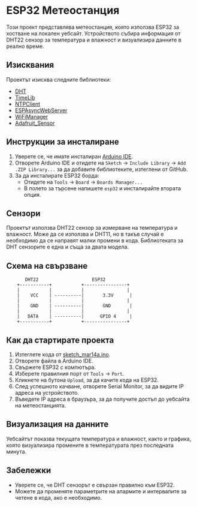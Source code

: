 # ESP32 Метеостанция

Този проект представлява метеостанция, която използва ESP32 за хостване на локален уебсайт. Устройството събира информация от DHT22 сензор за температура и влажност и визуализира данните в реално време.

## Изисквания

Проектът изисква следните библиотеки:

- [DHT](https://github.com/adafruit/DHT-sensor-library)
- [TimeLib](https://github.com/PaulStoffregen/Time)
- [NTPClient](https://github.com/arduino-libraries/NTPClient)
- [ESPAsyncWebServer](https://github.com/me-no-dev/ESPAsyncWebServer)
- [WiFiManager](https://github.com/tzapu/WiFiManager)
- [Adafruit_Sensor](https://github.com/adafruit/Adafruit_Sensor)

## Инструкции за инсталиране

1. Уверете се, че имате инсталиран [Arduino IDE](https://www.arduino.cc/en/software).
2. Отворете Arduino IDE и отидете на `Sketch` -> `Include Library` -> `Add .ZIP Library...` за да добавите библиотеките, изтеглени от GitHub.
3. За да инсталирате ESP32 борда:
   - Отидете на `Tools` -> `Board` -> `Boards Manager...`
   - В полето за търсене напишете `esp32` и инсталирайте втората опция.

## Сензори

Проектът използва DHT22 сензор за измерване на температура и влажност. Може да се използва и DHT11, но в такъв случай е необходимо да се направят малки промени в кода. Библиотеката за DHT сензорите е една и съща за двата модела.

## Схема на свързване

```plaintext
       DHT22                    ESP32
    +-----------+           +----------------+
    |           |           |                |
    |    VCC    | ----------|       3.3V      |
    |           |           |                |
    |    GND    | ----------|       GND       |
    |           |           |                |
    |   DATA    | ----------|      GPIO 4     |
    +-----------+           +----------------+
```

## Как да стартирате проекта

1. Изтеглете кода от [sketch_mar14a.ino](./sketch_mar14a.ino).
2. Отворете файла в Arduino IDE.
3. Свържете ESP32 с компютъра.
4. Изберете правилния порт от `Tools` -> `Port`.
5. Кликнете на бутона `Upload`, за да качите кода на ESP32.
6. След успешното качване, отворете Serial Monitor, за да видите IP адреса на устройството.
7. Въведете IP адреса в браузъра, за да получите достъп до уебсайта на метеостанцията.

## Визуализация на данните

Уебсайтът показва текущата температура и влажност, както и графика, която визуализира промените в температурата през последната минута.

## Забележки

- Уверете се, че DHT сензорът е свързан правилно към ESP32.
- Можете да променяте параметрите на алармите и интервалите за четене в кода, ако е необходимо.
